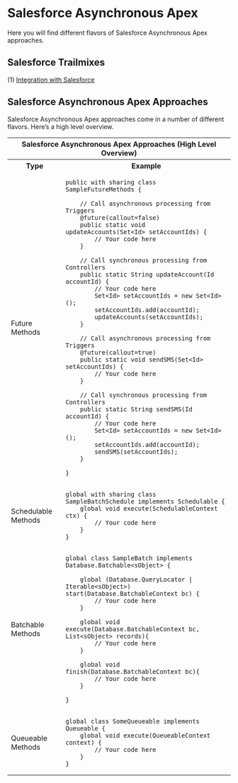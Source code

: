 # Salesforce Asynchronous Apex

Here you will find different flavors of Salesforce Asynchronous Apex approaches.

## Salesforce Trailmixes
(1) <a href="https://trailhead.salesforce.com/en/users/00550000006G25XAAS/trailmixes/integration-with-salesforce" target="_blank" alt="Integration with Salesforce">Integration with Salesforce</a><br/>

## Salesforce Asynchronous Apex Approaches
Salesforce Asynchronous Apex approaches come in a number of different flavors. Here’s a high level overview.

<table>
	<tr>
		<th colspan="7">Salesforce Asynchronous Apex Approaches (High Level Overview)</th>
	</tr>
	<tr>
		<th>Type</th>
		<th>Example</th>
	</tr>
	<tr>
		<td>Future Methods</td>
<td>

```
public with sharing class SampleFutureMethods {

    // Call asynchronous processing from Triggers
    @future(callout=false)
    public static void updateAccounts(Set<Id> setAccountIds) {
        // Your code here
    }

    // Call synchronous processing from Controllers
    public static String updateAccount(Id accountId) {
        // Your code here
        Set<Id> setAccountIds = new Set<Id>();
        setAccountIds.add(accountId);
        updateAccounts(setAccountIds);
    }

    // Call asynchronous processing from Triggers
    @future(callout=true)
    public static void sendSMS(Set<Id> setAccountIds) {
        // Your code here
    }

    // Call synchronous processing from Controllers
    public static String sendSMS(Id accountId) {
        // Your code here
        Set<Id> setAccountIds = new Set<Id>();
        setAccountIds.add(accountId);
        sendSMS(setAccountIds);
    }

}
```

</td>
	</tr>
	<tr>
		<td>Schedulable Methods</td>
<td>

```
global with sharing class SampleBatchSchedule implements Schedulable {
	global void execute(SchedulableContext ctx) {
		// Your code here
	}
}
```

</td>
	</tr>
	<tr>
		<td>Batchable Methods</td>
<td>

```
global class SampleBatch implements Database.Batchable<sObject> {

    global (Database.QueryLocator | Iterable<sObject>) start(Database.BatchableContext bc) {
        // Your code here
    }

    global void execute(Database.BatchableContext bc, List<sObject> records){
        // Your code here
    }    

    global void finish(Database.BatchableContext bc){
        // Your code here
    }    

}
```

</td>
	</tr>
	<tr>
		<td>Queueable Methods</td>
<td>

```
global class SomeQueueable implements Queueable { 
    global void execute(QueueableContext context) {
        // Your code here
    }
}
```

</td>
	</tr>
</table>
